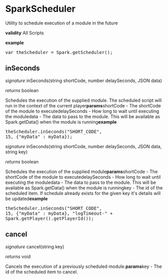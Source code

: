 # SparkScheduler

Utility to schedule execution of a module in the future

<b>validity</b> All Scripts

<b>example</b>

<pre rel="highlighter" code-brush="js" contenteditable="false">var theScheduler = Spark.getScheduler();</pre>



## inSeconds
_signature_ inSeconds(string shortCode, number delaySeconds, JSON data)</p>
_returns_ boolean</p>
Schedules the execution of the supplied module. The scheduled script will run in the context of the current player<b>params</b>shortCode - The shortCode of the module to executedelaySeconds - How long to wait until executing the moduledata - The data to pass to the module. This will be available as Spark.getData() when the module is running<b>example</b><pre rel="highlighter" code-brush="js" contenteditable="false">theScheduler.inSeconds("SHORT_CODE", 15, {"myData" : myData});</pre>


_signature_ inSeconds(string shortCode, number delaySeconds, JSON data, string key)</p>
_returns_ boolean</p>
Schedules the execution of the supplied module<b>params</b>shortCode - The shortCode of the module to executedelaySeconds - How long to wait until executing the moduledata - The data to pass to the module. This will be available as Spark.getData() when the module is runningkey - The id of the scheduled item. If schedule already exists for the given key it's details will be updated<b>example</b><pre rel="highlighter" code-brush="js" contenteditable="false">theScheduler.inSeconds("SHORT_CODE", 15, {"myData" : myData}, "logTimeout-" + Spark.getPlayer().getPlayerId());</pre>

## cancel
_signature_ cancel(string key)</p>
_returns_ void</p>
Cancels the execution of a previously scheduled module.<b>params</b>key - The id of the scheduled item to cancel.

